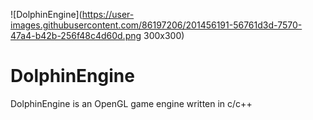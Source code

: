 ![DolphinEngine](https://user-images.githubusercontent.com/86197206/201456191-56761d3d-7570-47a4-b42b-256f48c4d60d.png 300x300)
# DolphinEngine

DolphinEngine is an OpenGL game engine written in c/c++
